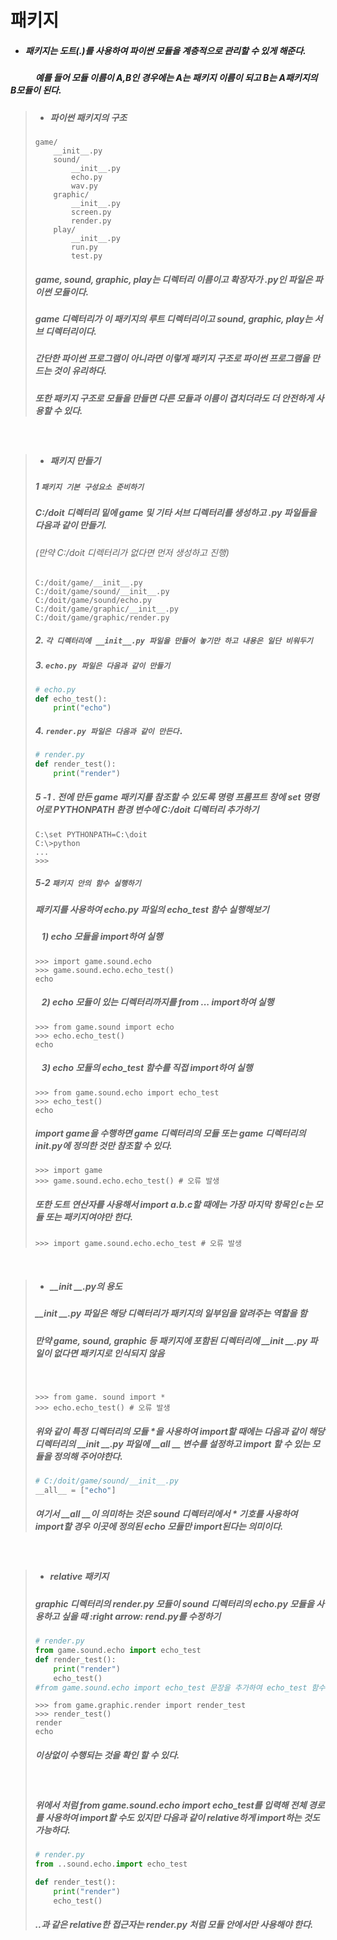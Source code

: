 # 패키지
+ ##### 패키지는 도트(.)를 사용하여 파이썬 모듈을 계층적으로 관리할 수 있게 해준다.
  
##### &nbsp;&nbsp;&nbsp;&nbsp;&nbsp;&nbsp;&nbsp;&nbsp;&nbsp;&nbsp;&nbsp;&nbsp;예를 들어 모듈 이름이 A,B인 경우에는 A는 패키지 이름이 되고 B는 A패키지의 B모듈이 된다.

> + ##### 파이썬 패키지의 구조
> ```
> game/
>     __init__.py
>     sound/
>         __init__.py
>         echo.py
>         wav.py
>     graphic/
>         __init__.py
>         screen.py
>         render.py
>     play/
>         __init__.py
>         run.py
>         test.py
> ```
> ##### game, sound, graphic, play는 디렉터리 이름이고 확장자가 .py인 파일은 파이썬 모듈이다.
> ##### game 디렉터리가 이 패키지의 루트 디렉터리이고 sound, graphic, play는 서브 디렉터리이다.
> ##### 간단한 파이썬 프로그램이 아니라면 이렇게 패키지 구조로 파이썬 프로그램을 만드는 것이 유리하다.
> ##### 또한 패키지 구조로 모듈을 만들면 다른 모듈과 이름이 겹치더라도 더 안전하게 사용할 수 있다.
&nbsp;
>+ ##### 패키지 만들기
> ##### 1 `패키지 기본 구성요소 준비하기`
> ##### C:/doit 디렉터리 밑에 game 및 기타 서브 디렉터리를 생성하고 .py 파일들을 다음과 같이 만들기. 
> ###### (만약 C:/doit 디렉터리가 없다면 먼저 생성하고 진행)
> ```
> C:/doit/game/__init__.py
> C:/doit/game/sound/__init__.py
> C:/doit/game/sound/echo.py
> C:/doit/game/graphic/__init__.py
> C:/doit/game/graphic/render.py
> ```
> ##### 2. `각 디렉터리에 __init__.py 파일을 만들어 놓기만 하고 내용은 일단 비워두기`
> ##### 3. `echo.py 파일은 다음과 같이 만들기`
> ```python
> # echo.py
> def echo_test():
>     print("echo")
> ```
> ##### 4. `render.py 파일은 다음과 같이 만든다.`
> ```python
> # render.py
> def render_test():
>     print("render")
> ```
> ##### 5 -1 . 전에 만든 game 패키지를 참조할 수 있도록 명령 프롬프트 창에 set 명령어로 PYTHONPATH 환경 변수에 C:/doit 디렉터리 추가하기
> ```
> C:\set PYTHONPATH=C:\doit
> C:\>python
> ...
> >>>
> ```
> ##### 5-2 `패키지 안의 함수 실행하기`
> ##### 패키지를 사용하여 echo.py 파일의 echo_test 함수 실행해보기
> ##### &nbsp;&nbsp;&nbsp;1) echo 모듈을 import하여 실행
> ```
> >>> import game.sound.echo
> >>> game.sound.echo.echo_test()
> echo 
> ```
> #####  &nbsp;&nbsp;&nbsp;2) echo 모듈이 있는 디렉터리까지를 from ... import하여 실행
> ```
> >>> from game.sound import echo
> >>> echo.echo_test()
> echo
> ```
> #####  &nbsp;&nbsp;&nbsp;3) echo 모듈의 echo_test 함수를 직접 import하여 실행
> ```
> >>> from game.sound.echo import echo_test
> >>> echo_test()
> echo
> ```
> ##### import game을 수행하면 game 디렉터리의 모듈 또는 game 디렉터리의  __init__.py에 정의한 것만 참조할 수 있다. 
> ```
> >>> import game
> >>> game.sound.echo.echo_test() # 오류 발생 
> ```
> ##### 또한 도트 연산자를 사용해서 import a.b.c할 때에는 가장 마지막 항목인 c는 모듈 또는 패키지여야만 한다.
> ```
> >>> import game.sound.echo.echo_test # 오류 발생
> ```
&nbsp;
> + ##### __init __.py의 용도
> ##### __init __.py 파일은 해당 디렉터리가 패키지의 일부임을 알려주는 역할을 함
> ##### 만약 game, sound, graphic 등 패키지에 포함된 디렉터리에 __init __.py 파일이 없다면 패키지로 인식되지 않음
> &nbsp;
> ```
> >>> from game. sound import *
> >>> echo.echo_test() # 오류 발생
> ```
> ##### 위와 같이 특정 디렉터리의 모듈 *을 사용하여 import할 때에는 다음과 같이 해당 디렉터리의 __init __.py 파일에 __all __ 변수를 설정하고 import 할 수 있는 모듈을 정의해 주어야한다.
> ```python
> # C:/doit/game/sound/__init__.py
> __all__ = ["echo"]
> ```
> ##### 여기서 __all __이 의미하는 것은 sound 디렉터리에서 * 기호를 사용하여 import할 경우 이곳에 정의된 echo 모듈만 import된다는 의미이다.
&nbsp;
> + ##### relative 패키지
> ##### graphic 디렉터리의 render.py 모듈이 sound 디렉터리의 echo.py 모듈을 사용하고 싶을 때 :right arrow: rend.py를 수정하기
> ```python
> # render.py
> from game.sound.echo import echo_test
> def render_test():
>     print("render")
>     echo_test()
> #from game.sound.echo import echo_test 문장을 추가하여 echo_test 함수를 사용할 수 있도록 수정함
>```
>```
>>>> from game.graphic.render import render_test
>>>> render_test()
>render
>echo
>```
>#####  이상없이 수행되는 것을 확인 할 수 있다.
>&nbsp;
>##### 위에서 처럼 from game.sound.echo import echo_test를 입력해 전체 경로를 사용하여 import할 수도 있지만 다음과 같이 relative하게 import하는 것도 가능하다.
>```python
> # render.py
> from ..sound.echo.import echo_test
>
> def render_test():
>     print("render")
>     echo_test()
> ```
> ##### ..과 같은 relative한 접근자는 render.py 처럼 모듈 안에서만 사용해야 한다.

